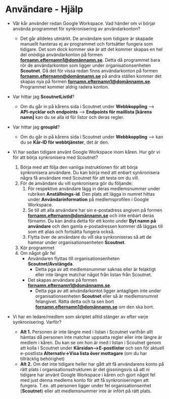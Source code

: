 # Användare - Hjälp
* Vår kår använder redan Google Workspace. Vad händer om vi börjar använda programmet för synkronisering av användarkonton?
  - Det går alldeles utmärkt. De användare som tidigare är skapade manuellt hanteras ej av programmet och fortsätter fungera som tidigare. Det som dock kommer ske är att det kommer skapas en hel del onödiga användarkonton på formen **fornamn.efternamn1@domännamn.se**.
  Detta då programmet bara rör de användarkonton som ligger under organisationsenheten **Scoutnet**. Då det för vissa redan finns användarkonton på formen **fornamn.efternamn@domännamn.se** på andra ställen kommer det skapas nya på formen **fornamn.efternamn1@domännamn.se**. Programmet kommer aldrig radera konton.

* Var hittar jag **ScoutnetListId**?
  - Om du går in på kårens sida i Scoutnet under **Webbkoppling** --> **API-nycklar och endpoints** --> **Endpoints för maillista [kårens namn]** kan du se alla id för listor och deras regler.

* Var hittar jag **groupId**?
  - Om du går in på kårens sida i Scoutnet under **Webbkoppling** --> kan du se **Kår-ID för webbtjänster**, det är den.

* Vi har sedan tidigare använt Google Workspace inom kåren. Hur gör vi för att börja synkronisera med Scoutnet?
  1. Börja med att följa den vanliga instruktionen för att börja synkronisera användare. Du kan börja med att enbart synkronisera några få användare med Scoutnet för att testa om du vill.
  1. För de användare du vill synkronisera gör du följande:
     1. För respektive användare lägg in deras medlemsnummer under rubriken **Anställnings-id**. Den plats att lägga in numret hittas under **Användarinformation** på medlemsprofilen i Google Workspace.
     1. Se till att alla användare har sin e-postadress angiven på formen **fornamn.efternamn@domännamn.se** och inte enbart deras förnamn. Du kan ändra detta för ett konto under **Byt namn på användare** och den gamla e-postadressen kommer då läggas till som ett alias och fortsätta fungera också.
     1. Flytta över de användare du vill ska synkroniseras så att de hamnar under organisationsenheten **Scoutnet**.
  1. Kör programmet
  1. Om något går fel
     - Användaren flyttas till organisationsenheten **Scoutnet/Avstängda**.
        - Detta pga av att medlemsnummer saknas eller är felaktigt eller inte längre matchar något från listan från Scoutnet.
     - Det skapas användare på formen **fornamn.efternamn1@domännamn.se**.
        - Detta pga av att användarkontot ligger antagligen inte under organisationsenheten **Scoutnet** eller så är medlemsnumret felangivet. Rätta detta och ta sen bort **fornamn.efternamn1@domännamn.se** om den ska bort.   

* Vi har en ledare/medlem som skriptet alltid stänger av efter varje synkronisering. Varför?
  - **Alt 1.** Personen är inte längre med i listan i Scoutnet varifrån allt hämtas då personen inte matchar uppsatta regler eller inte längre är medlem i kåren. 
  Du kan se om hon är med i listan i Scoutnet genom att kolla i Scoutnet under **Kårsidan-->E-postlistor** och sen för aktuell e-postlista **Alternativ->Visa lista över mottagare** (om du har tillräcklig behörighet)
  - **Alt 2.** Om det inte tidigare heller har gått att få användarens konto på rätt plats i organisationsstrukturen är det gissningsvis så att ni tidigare har använt Google Workspace i kåren och gjort något fel med just denna medlems konto för att få synkroniseringen att fungera. T.ex. att
  personen ligger under fel organisationsenhet (**Scoutnet**) eller att medlemsnummer inte är infört på rätt plats.
